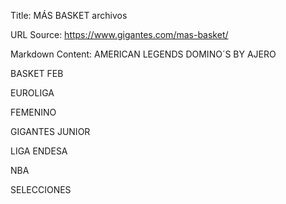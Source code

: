 Title: MÁS BASKET archivos

URL Source: https://www.gigantes.com/mas-basket/

Markdown Content:
AMERICAN LEGENDS DOMINO´S BY AJERO

BASKET FEB

EUROLIGA

FEMENINO

GIGANTES JUNIOR

LIGA ENDESA

NBA

SELECCIONES
